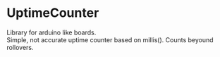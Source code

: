 # UptimeCounter

Library for arduino like boards.  
Simple, not accurate uptime counter based on millis(). Counts beyound rollovers.
